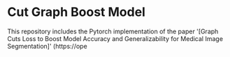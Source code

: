 # Cut Graph Boost Model

This repository includes the Pytorch implementation of the paper '[Graph Cuts Loss to Boost Model Accuracy and Generalizability for Medical Image Segmentation]' (https://ope